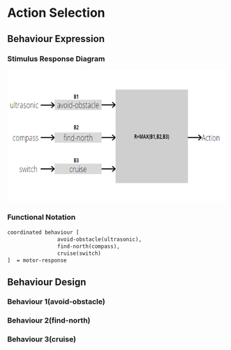 # Action Selection

## Behaviour Expression

### Stimulus Response Diagram

<div>
<img src="./img/stimulus response.PNG" width="500" height="300"/>
</div>

### Functional Notation

```
coordinated behaviour [ 
                avoid-obstacle(ultrasonic), 
                find-north(compass),
                cruise(switch) 
]  = motor-response
```

## Behaviour Design

### Behaviour 1(avoid-obstacle)
### Behaviour 2(find-north)
### Behaviour 3(cruise)